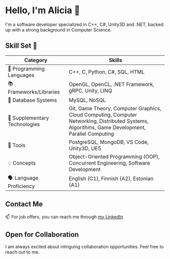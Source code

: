 # Hello, I'm Alicia 👋

I'm a software developer specialized in C++, C#, Unity3D and .NET, backed up with a strong background in Computer Science.

## Skill Set 🧰

<table>
  <thead>
    <tr>
      <th>Category</th>
      <th>Skills</th>
    </tr>
  </thead>
  <tbody>
    <tr>
      <td>🚀 Programming Languages</td>
      <td>C++, C, Python, C#, SQL, HTML</td>
    </tr>
    <tr>
      <td>📚 Frameworks/Libraries</td>
      <td>OpenGL, OpenCL, .NET Framework, gRPC, Unity, LINQ</td>
    </tr>
    <tr>
      <td>💾 Database Systems</td>
      <td>MySQL, NoSQL</td>
    </tr>
    <tr>
      <td>🧩 Supplementary Technologies</td>
      <td>Git, Game Theory, Computer Graphics, Cloud Computing, Computer Networking, Distributed Systems, Algorithms, Game Development, Parallel Computing</td>
    </tr>
    <tr>
      <td>🔧 Tools</td>
      <td>PostgreSQL, MongoDB, VS Code, Unity3D, UE5</td>
    </tr>
    <tr>
      <td>💡 Concepts</td>
      <td>Object-Oriented Programming (OOP), Concurrent Engineering, Software Development</td>
    </tr>
    <tr>
      <td>🗣️ Language Proficiency</td>
      <td>English (C1), Finnish (A2), Estonian (A1)</td>
    </tr>
  </tbody>
</table>

## Contact Me
📫 For job offers, you can reach me through [my LinkedIn](https://www.linkedin.com/in/aliciagamedev/)

## Open for Collaboration 
I am always excited about intriguing collaboration opportunities. Feel free to reach out to me.
